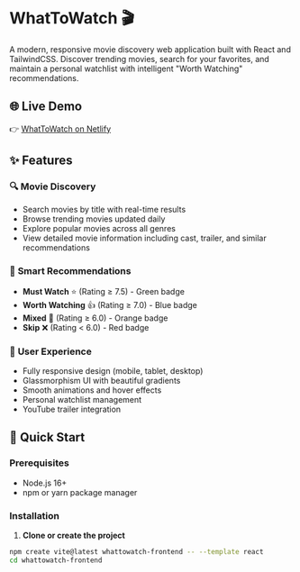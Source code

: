 # WhatToWatch 🎬

A modern, responsive movie discovery web application built with React and TailwindCSS. Discover trending movies, search for your favorites, and maintain a personal watchlist with intelligent "Worth Watching" recommendations.

## 🌐 Live Demo
👉 [WhatToWatch on Netlify](https://worthwatchingtoday.netlify.app/)

## ✨ Features

### 🔍 **Movie Discovery**
- Search movies by title with real-time results
- Browse trending movies updated daily
- Explore popular movies across all genres
- View detailed movie information including cast, trailer, and similar recommendations

### 🎯 **Smart Recommendations**
- **Must Watch** ⭐ (Rating ≥ 7.5) - Green badge
- **Worth Watching** 👍 (Rating ≥ 7.0) - Blue badge  
- **Mixed** 🤔 (Rating ≥ 6.0) - Orange badge
- **Skip** ❌ (Rating < 6.0) - Red badge

### 📱 **User Experience**
- Fully responsive design (mobile, tablet, desktop)
- Glassmorphism UI with beautiful gradients
- Smooth animations and hover effects
- Personal watchlist management
- YouTube trailer integration

## 🚀 Quick Start

### Prerequisites
- Node.js 16+ 
- npm or yarn package manager

### Installation

1. **Clone or create the project**
```bash
npm create vite@latest whattowatch-frontend -- --template react
cd whattowatch-frontend
